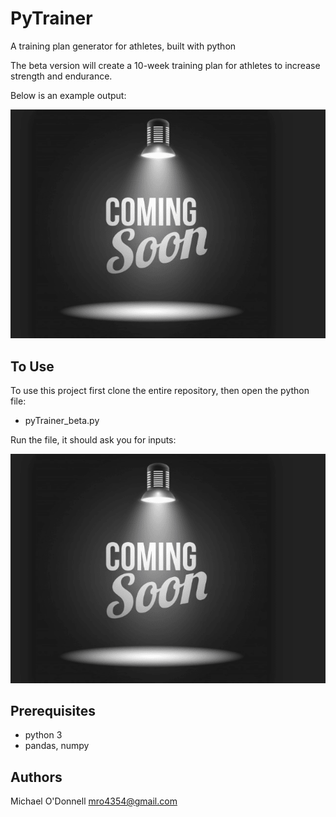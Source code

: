 # PyTrainer

A training plan generator for athletes, built with python

The beta version will create a 10-week training plan for athletes to increase strength and endurance.

Below is an example output:

![Alt text](img/coming_soon.png)

## To Use

To use this project first clone the entire repository, then open the python file:

- pyTrainer_beta.py

Run the file, it should ask you for inputs:

![Alt text](img/coming_soon.png)

## Prerequisites

- python 3
- pandas, numpy

## Authors

Michael O'Donnell
mro4354@gmail.com
